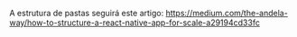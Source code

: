 A estrutura de pastas seguirá este artigo: https://medium.com/the-andela-way/how-to-structure-a-react-native-app-for-scale-a29194cd33fc
